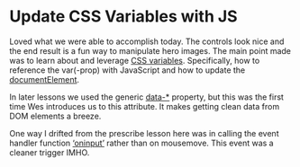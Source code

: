 
# Update CSS Variables with JS
Loved what we were able to accomplish today. The controls look nice and the end result is a fun way to manipulate hero images. The main point made was to learn about and leverage [CSS variables](https://www.w3schools.com/css/css3_variables.asp). Specifically, how to reference the var(-prop) with JavaScript and how to update the [documentElement](https://www.w3schools.com/jsref/prop_document_documentelement.asp).

In later lessons we used the generic [data-*](https://www.w3schools.com/tags/att_global_data.asp) property, but this was the first time Wes introduces us to this attribute. It makes getting clean data from DOM elements a breeze.

One way I drifted from the prescribe lesson here was in calling the event handler function [‘oninput’](https://www.w3schools.com/jsref/event_oninput.asp) rather than on mousemove. This event was a cleaner trigger IMHO.